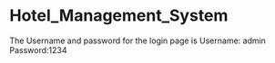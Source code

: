 # Hotel_Management_System


The Username and password for the login page is 
Username: admin
Password:1234
